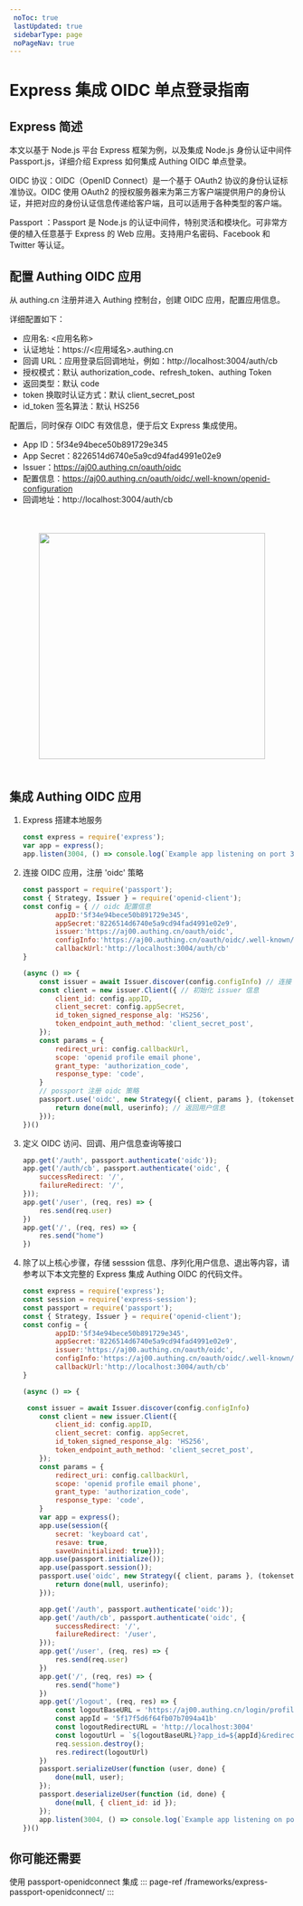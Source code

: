 ```yaml
---
 noToc: true
 lastUpdated: true
 sidebarType: page
 noPageNav: true
---
```


# Express 集成 OIDC 单点登录指南

## Express 简述
本文以基于 Node.js 平台 Express 框架为例，以及集成 Node.js 身份认证中间件 Passport.js，详细介绍 Express 如何集成 Authing OIDC 单点登录。

OIDC 协议：OIDC（OpenID Connect）是一个基于 OAuth2 协议的身份认证标准协议。OIDC 使用 OAuth2 的授权服务器来为第三方客户端提供用户的身份认证，并把对应的身份认证信息传递给客户端，且可以适用于各种类型的客户端。

Passport ：Passport 是 Node.js 的认证中间件，特别灵活和模块化。可非常方便的植入任意基于 Express 的 Web 应用。支持用户名密码、Facebook 和 Twitter 等认证。

## 配置 Authing OIDC 应用
从 authing.cn 注册并进入 Authing 控制台，创建 OIDC 应用，配置应用信息。

详细配置如下：
- 应用名: <应用名称>
- 认证地址：https://<应用域名>.authing.cn
- 回调 URL：应用登录后回调地址，例如：http://localhost:3004/auth/cb
- 授权模式：默认 authorization_code、refresh_token、authing Token
- 返回类型：默认 code
- token 换取时认证方式：默认 client_secret_post
- id_token 签名算法：默认 HS256

配置后，同时保存 OIDC 有效信息，便于后文 Express 集成使用。

- App ID：5f34e94bece50b891729e345
- App Secret：8226514d6740e5a9cd94fad4991e02e9
- Issuer：https://aj00.authing.cn/oauth/oidc
- 配置信息：https://aj00.authing.cn/oauth/oidc/.well-known/openid-configuration
- 回调地址：http://localhost:3004/auth/cb

<img src="@imagesZhCn/integration/express/step.png" height=400 style="display:block;margin:50px auto;">

## 集成 Authing OIDC 应用

1. Express 搭建本地服务
    ```javascript
    const express = require('express');
    var app = express();
    app.listen(3004, () => console.log(`Example app listening on port 3004!`))
    ```
2. 连接 OIDC 应用，注册 'oidc' 策略

    ```javascript
    const passport = require('passport');
    const { Strategy, Issuer } = require('openid-client');
    const config = { // oidc 配置信息
            appID:'5f34e94bece50b891729e345',
            appSecret:'8226514d6740e5a9cd94fad4991e02e9',
            issuer:'https://aj00.authing.cn/oauth/oidc',
            configInfo:'https://aj00.authing.cn/oauth/oidc/.well-known/openid-configuration',
            callbackUrl:'http://localhost:3004/auth/cb'
    }
    
    (async () => {
        const issuer = await Issuer.discover(config.configInfo) // 连接 oidc 应用
        const client = new issuer.Client({ // 初始化 issuer 信息
            client_id: config.appID,
            client_secret: config.appSecret,
            id_token_signed_response_alg: 'HS256',
            token_endpoint_auth_method: 'client_secret_post',
        });
        const params = {
            redirect_uri: config.callbackUrl,
            scope: 'openid profile email phone',
            grant_type: 'authorization_code',
            response_type: 'code',
        }
        // possport 注册 oidc 策略
        passport.use('oidc', new Strategy({ client, params }, (tokenset, userinfo, done) => {
            return done(null, userinfo); // 返回用户信息
        }));
    })()
    
    ```

3. 定义 OIDC 访问、回调、用户信息查询等接口

    ```javascript
    app.get('/auth', passport.authenticate('oidc'));
    app.get('/auth/cb', passport.authenticate('oidc', {
        successRedirect: '/',
        failureRedirect: '/',
    }));
    app.get('/user', (req, res) => {
        res.send(req.user)
    })
    app.get('/', (req, res) => {
        res.send("home")
    })
    
    ```

4. 除了以上核心步骤，存储 sesssion 信息、序列化用户信息、退出等内容，请参考以下本文完整的 Express 集成 Authing OIDC 的代码文件。

    ```javascript
    const express = require('express');
    const session = require('express-session');
    const passport = require('passport');
    const { Strategy, Issuer } = require('openid-client');
    const config = {
            appID:'5f34e94bece50b891729e345',
            appSecret:'8226514d6740e5a9cd94fad4991e02e9',
            issuer:'https://aj00.authing.cn/oauth/oidc',
            configInfo:'https://aj00.authing.cn/oauth/oidc/.well-known/openid-configuration',
            callbackUrl:'http://localhost:3004/auth/cb'
    }
    
    (async () => {
    
     const issuer = await Issuer.discover(config.configInfo)
        const client = new issuer.Client({
            client_id: config.appID,
            client_secret: config. appSecret,
            id_token_signed_response_alg: 'HS256',
            token_endpoint_auth_method: 'client_secret_post',
        });
        const params = {
            redirect_uri: config.callbackUrl,
            scope: 'openid profile email phone',
            grant_type: 'authorization_code',
            response_type: 'code',
        }
        var app = express();
        app.use(session({
            secret: 'keyboard cat',
            resave: true,
            saveUninitialized: true}));
        app.use(passport.initialize());
        app.use(passport.session());
        passport.use('oidc', new Strategy({ client, params }, (tokenset, userinfo, done) => {
            return done(null, userinfo);
        }));
    
        app.get('/auth', passport.authenticate('oidc'));
        app.get('/auth/cb', passport.authenticate('oidc', {
            successRedirect: '/',
            failureRedirect: '/user',
        }));
        app.get('/user', (req, res) => {
            res.send(req.user)
        })
        app.get('/', (req, res) => {
            res.send("home")
        })
        app.get('/logout', (req, res) => {
            const logoutBaseURL = 'https://aj00.authing.cn/login/profile/logout'
            const appId = '5f17f5d6f64fb07b7094a41b'
            const logoutRedirectURL = 'http://localhost:3004'
            const logoutUrl = `${logoutBaseURL}?app_id=${appId}&redirect_uri=${logoutRedirectURL}`
            req.session.destroy();
            res.redirect(logoutUrl)
        })
        passport.serializeUser(function (user, done) {
            done(null, user);
        });
        passport.deserializeUser(function (id, done) {
            done(null, { client_id: id });
        });
        app.listen(3004, () => console.log(`Example app listening on port 3004!`))
    })()
    
    ```
## 你可能还需要

使用 passport-openidconnect 集成
::: page-ref /frameworks/express-passport-openidconnect/
:::

